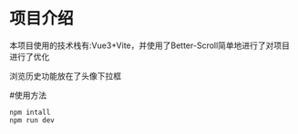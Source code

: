 # 项目介绍

本项目使用的技术栈有:Vue3+Vite，并使用了Better-Scroll简单地进行了对项目进行了优化

浏览历史功能放在了头像下拉框

#使用方法

```shell
npm intall
npm run dev
```
